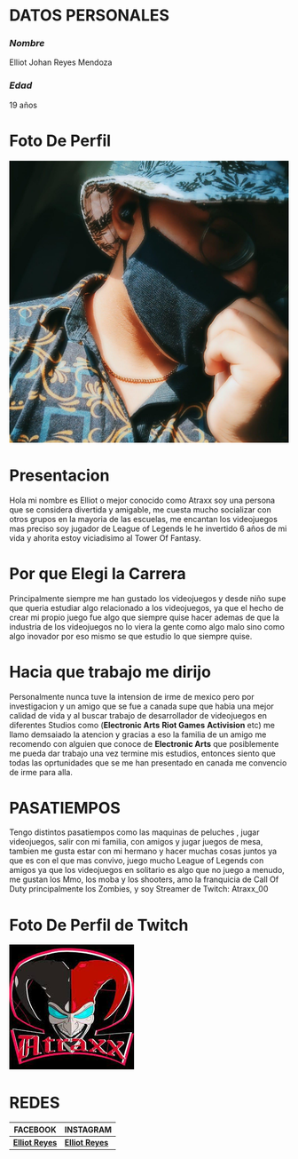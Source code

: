 # DATOS PERSONALES

### *Nombre* 

Elliot Johan Reyes Mendoza

### *Edad* 

19 años

# Foto De Perfil

 ![Foto de Perfil](Image/Elliot.jpg)

# Presentacion
Hola mi nombre es Elliot o mejor conocido como Atraxx soy una persona que se considera divertida y amigable, me cuesta mucho socializar con otros grupos en la mayoria de las escuelas, me encantan los videojuegos mas preciso soy jugador de League of Legends le he invertido 6 años de mi vida y ahorita estoy viciadisimo al Tower Of Fantasy.

# Por que Elegi la Carrera
Principalmente siempre me han gustado los videojuegos y desde niño supe que queria estudiar algo relacionado a los videojuegos, ya que el hecho de crear mi propio juego fue algo que siempre quise hacer ademas de que la industria de los videojuegos no lo viera la gente como algo malo sino como algo inovador por eso mismo se que estudio lo que siempre quise.

# Hacia que trabajo me dirijo 
Personalmente nunca tuve la intension de irme de mexico pero por investigacion y un amigo que se fue a canada supe que habia una mejor calidad de vida y al buscar trabajo de desarrollador de videojuegos en diferentes Studios como (**Electronic Arts** **Riot Games** **Activision** etc) me llamo demsaiado la atencion y gracias a eso la familia de un amigo me recomendo con alguien que conoce de 
**Electronic Arts** que posiblemente me pueda dar trabajo una vez termine mis estudios, entonces siento que todas las oprtunidades que se me han presentado en canada me convencio de irme para alla.

# PASATIEMPOS
Tengo distintos pasatiempos como las maquinas de peluches , jugar videojuegos, salir con mi familia, con amigos y jugar juegos de mesa, tambien me gusta estar con mi hermano y hacer muchas cosas juntos ya que es con el que mas convivo, juego mucho League of Legends con amigos ya que los videojuegos en solitario es algo que no juego a menudo, me gustan los Mmo, los moba y los shooters, amo la franquicia de Call Of Duty principalmente los Zombies, y soy Streamer de Twitch: Atraxx_00

# Foto De Perfil de Twitch
 ![Foto de Twitch](Image/Atraxx.jpg)

# REDES
|FACEBOOK|INSTAGRAM|
|---|---|
|[**Elliot Reyes**](https://www.facebook.com/elliot.reyes.8005/)|[**Elliot Reyes**](https://www.instagram.com/elliot_reyes0/)|

